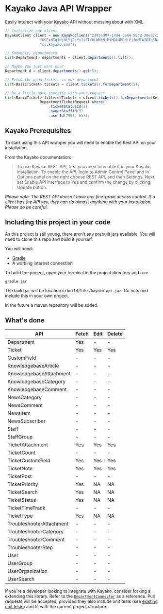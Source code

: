 # Kayako Java API Wrapper
Easily interact with your [Kayako](http://kayako.com) API without messing about with XML.


```java
// Initialize our client
KayakoClient client = new KayakoClient("2395ed87-14d4-ce44-59c2-20e37c2ced1a",
				"OGExNTg1NjUtYjJjYi1iZTY0LWNkNjMtMDk4MDdiYjJmNTA1OTg5NzUwMGItNjc4Ni1iMTM0LTFkMDUtZDY4NWE2ZjQ5YTc4",
                "my.kayako.com");

// Suddenly, departments
List<Department> departments = client.departments().list();

// Maybe you just want one?
Department d = client.departments().get(5);

// Fetch the open tickets in our department
List<BasicTicket> tickets = client.tickets().forDepartment(5);

// Be a little more specific with your request
List<BasicTicket> filteredTickets = client.tickets().forDepartments(Sets.newHashSet(1, 2, 3), 
				DepartmentTicketRequest.where()
					.ticketStatusId(1)
					.ownerStaffId(9)
					.userId(7907, 65));

```

## Kayako Prerequisites
To start using this API wrapper you will need to enable the Rest API on your installation.

From the Kayako documentation:
> To use Kayako REST API, first you need to enable it in your Kayako installation. To enable the API, login to Admin Control Panel and in Options panel on the right choose REST API, and then Settings. Next, set Enable API Interface to Yes and confirm the change by clicking Update button.

*Please note: The REST API doesn't have any fine-grain access control. If a client has the API key, they can do almost anything with your installation. Please do be careful.*

## Including this project in your code
As this project is still young, there aren't any prebuilt jars available. You will need to clone this repo and build it yourself.

You will need:

 * [Gradle](http://www.gradle.org/)
 * A working internet connection
 
To build the project, open your terminal in the project directory and run:

	gradle jar
	
The build jar will be location in `build/libs/kayako-api.jar`. Go nuts and include this in your own project.

In the future a maven repository will be added.

## What's done

| API | Fetch | Edit | Delete |
| --- | ----- | ---- | ------ |
| Department | Yes | - | - |
| Ticket | Yes | Yes | Yes |
| CustomField | - | - | - |
| KnowledgebaseArticle | - | - | -  |
| KnowledgebaseAttachment | - | - | - |
| KnowledgebaseCategory | - | - | - |
| KnowledgebaseComment | - | - | - |
| NewsCategory | - | - | - |
| NewsComment | - | - | - |
| NewsItem | - | - | - |
| NewsSubscriber | - | - | - |
| Staff | - | - | - |
| StaffGroup | - | - | - |
| TicketAttachment | Yes | Yes | Yes |
| TicketCount | - | - | - |
| TicketCustomField | Yes | Yes | Yes |
| TicketNote | Yes | Yes | Yes |
| TicketPost | - | - | - |
| TicketPriority | Yes | NA | NA |
| TicketSearch | Yes | NA | NA |
| TicketStatus | Yes | NA | NA |
| TicketTimeTrack | - | - | - |
| TicketType | Yes | NA | NA |
| TroubleshooterAttachment | - | - | - |
| TroubleshooterCategory | - | - | - |
| TroubleshooterComment | - | - | - |
| TroubleshooterStep | - | - | - |
| User | - | - | - |
| UserGroup | - | - | - |
| UserOrganization | - | - | - |
| UserSearch | - | - | - |

If you're a developer looking to integrate with Kayako, consider forking a extending this library. Refer to the [`DepartmentConnector`](https://github.com/penguinboy/kayako-api/blob/master/src/main/java/org/penguin/kayako/DepartmentConnector.java) as a reference. Pull requests will be accepted, provided they also include unit tests (see [existing unit tests](https://github.com/penguinboy/kayako-api/tree/master/src/test/java/org/penguin/kayako)) and fit with the current project structure.
